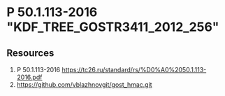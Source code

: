# Р 50.1.113-2016 "KDF_TREE_GOSTR3411_2012_256"

## Resources
1. Р 50.1.113-2016 https://tc26.ru/standard/rs/%D0%A0%2050.1.113-2016.pdf
2. https://github.com/vblazhnovgit/gost_hmac.git